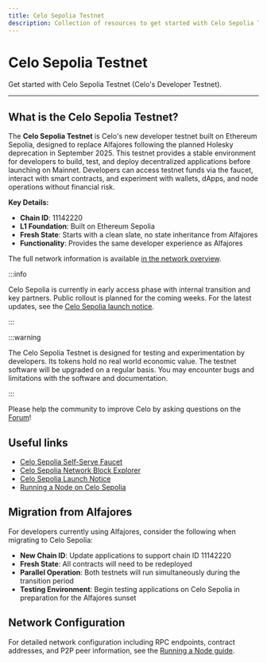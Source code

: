 ```yaml
---
title: Celo Sepolia Testnet
description: Collection of resources to get started with Celo Sepolia Testnet (Celo's Developer Testnet).
---
```


# Celo Sepolia Testnet

Get started with Celo Sepolia Testnet (Celo's Developer Testnet).

---

## What is the Celo Sepolia Testnet?

The **Celo Sepolia Testnet** is Celo's new developer testnet built on Ethereum Sepolia, designed to replace Alfajores following the planned Holesky deprecation in September 2025. This testnet provides a stable environment for developers to build, test, and deploy decentralized applications before launching on Mainnet. Developers can access testnet funds via the faucet, interact with smart contracts, and experiment with wallets, dApps, and node operations without financial risk.

**Key Details:**

- **Chain ID**: 11142220
- **L1 Foundation**: Built on Ethereum Sepolia
- **Fresh State**: Starts with a clean slate, no state inheritance from Alfajores
- **Functionality**: Provides the same developer experience as Alfajores

The full network information is available [in the network overview](/network#celo-sepolia-testnet).

:::info

Celo Sepolia is currently in early access phase with internal transition and key partners. Public rollout is planned for the coming weeks. For the latest updates, see the [Celo Sepolia launch notice](/cel2/notices/celo-sepolia-launch).

:::

:::warning

The Celo Sepolia Testnet is designed for testing and experimentation by developers. Its tokens hold no real world economic value. The testnet software will be upgraded on a regular basis. You may encounter bugs and limitations with the software and documentation.

:::

Please help the community to improve Celo by asking questions on the [Forum](https://forum.celo.org/)!

## Useful links

- [Celo Sepolia Self-Serve Faucet](https://faucet.celo.org/celo-sepolia)
- [Celo Sepolia Network Block Explorer](https://celo-sepolia.blockscout.com/)
- [Celo Sepolia Launch Notice](/cel2/notices/celo-sepolia-launch)
- [Running a Node on Celo Sepolia](/cel2/operators/run-node)

## Migration from Alfajores

For developers currently using Alfajores, consider the following when migrating to Celo Sepolia:

- **New Chain ID**: Update applications to support chain ID 11142220
- **Fresh State**: All contracts will need to be redeployed
- **Parallel Operation**: Both testnets will run simultaneously during the transition period
- **Testing Environment**: Begin testing applications on Celo Sepolia in preparation for the Alfajores sunset

## Network Configuration

For detailed network configuration including RPC endpoints, contract addresses, and P2P peer information, see the [Running a Node guide](/cel2/operators/run-node#celo-sepolia).
